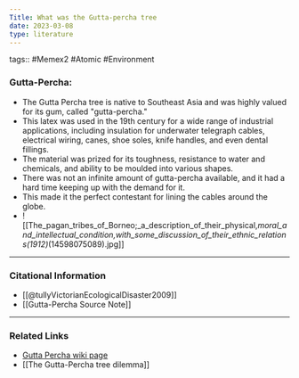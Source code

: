 ```yaml
---
Title: What was the Gutta-percha tree
date: 2023-03-08
type: literature
---
```

tags:: #Memex2 #Atomic #Environment 

### Gutta-Percha:
-   The Gutta Percha tree is native to Southeast Asia and was highly valued for its gum, called "gutta-percha." 
- This latex was used in the 19th century for a wide range of industrial applications, including insulation for underwater telegraph cables, electrical wiring, canes, shoe soles, knife handles, and even dental fillings. 
- The material was prized for its toughness, resistance to water and chemicals, and ability to be moulded into various shapes. 
- There was not an infinite amount of gutta-percha available, and it had a hard time keeping up with the demand for it.
- This made it the perfect contestant for lining the cables around the globe.
- ![[The_pagan_tribes_of_Borneo;_a_description_of_their_physical,_moral_and_intellectual_condition,_with_some_discussion_of_their_ethnic_relations_(1912)_(14598075089).jpg]]

---
### Citational Information

- [[@tullyVictorianEcologicalDisaster2009]]
- [[Gutta-Percha Source Note]]

---

### Related Links
- [Gutta Percha wiki page](https://en.wikipedia.org/wiki/Gutta-percha)
- [[The Gutta-Percha tree dilemma]]